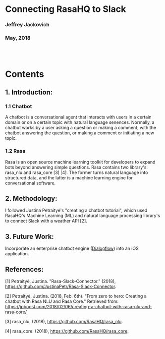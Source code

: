Connecting RasaHQ to Slack
=================================================================

### Jeffrey Jackovich
### May, 2018
<br><br>
# Contents

## 1. Introduction:  

### 1.1 Chatbot

A chatbot is a conversational agent that interacts with users in a certain domain or on a 
certain topic with natural language senences.  Normally, a chatbot works by a user asking a
question or making a comment, with the chatbot answering the question, or making a comment
or initiating a new topic.  


### 1.2 Rasa
Rasa is an open source machine learning toolkit for developers to expand bots beyond 
answering simple questions.  Rasa contains two library's: rasa_nlu and rasa_core [3] [4].  The former
turns natural language into structured data, and the latter is a machine learning engine
for conversational software.  


##  2. Methodology: 
I followed Justina Petraityė's "creating a chatbot tutorial", which used RasaHQ's Machine Learning (ML) and natural language processing library's to connect Slack 
with a weather API [2].


## 3. Future Work:
Incorporate an enterprise chatbot engine (<a href="https://dialogflow.com">Dialogflow</a>) into an iOS application. 


## References:

[1] Petraityė, Justina. "Rasa-Slack-Connector." (2018), https://github.com/JustinaPetr/Rasa-Slack-Connector.

[2] Petraityė, Justina. (2018, Feb. 6th). "From zero to hero: Creating a chatbot with Rasa NLU and Rasa Core." Retrieved from: https://jpboost.com/2018/02/06/creating-a-chatbot-with-rasa-nlu-and-rasa-core/

[3] rasa_nlu. (2018), https://github.com/RasaHQ/rasa_nlu.

[4] rasa_core. (2018), https://github.com/RasaHQ/rasa_core.
